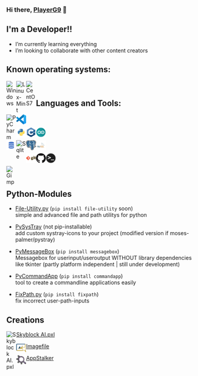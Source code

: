 ### Hi there, [PlayerG9][website] 👋

<!--
<div style="text-align: center;">
<img alt="Avatar" height="150px" src="https://cdn.discordapp.com/avatars/499612372395229184/bd998251849493a591dba80e852e7d3d.png" />
</div>
-->
  
[website]: https://playerg9.github.io

## I'm a Developer!!

- I’m currently learning everything
- I’m looking to collaborate with other content creators

## Known operating systems:

[<img align="left" alt="Windows" width="26px" src="https://www.kim-bewertung.de/wp-content/uploads/2021/06/Windows-10-Icon.png" />][windows]
[<img align="left" alt="Linux-Mint" width="26px" src="https://upload.wikimedia.org/wikipedia/commons/thumb/6/63/LinuxMint_Nice_Logo.svg/768px-LinuxMint_Nice_Logo.svg.png" />][mint]
[<img align="left" alt="CentOS7" width="26px" src="https://bero-host.de/img/public/shop/vserver/templates/centos.png" />][centos7]

[windows]: https://playerg9.github.io
[mint]: https://linuxmint.com/
[centos7]: https://www.centos.org/

<br/>

## Languages and Tools:

<!--
[<img align="left" alt="" width="26px" src="" />][]
-->

[<img align="left" alt="PyCharm" width="26px" src="https://upload.wikimedia.org/wikipedia/commons/thumb/1/1d/PyCharm_Icon.svg/2048px-PyCharm_Icon.svg.png" />][pycharm]
[<img align="left" alt="Visual Studio Code" width="26px" src="https://raw.githubusercontent.com/github/explore/80688e429a7d4ef2fca1e82350fe8e3517d3494d/topics/visual-studio-code/visual-studio-code.png" />][vscode]
<br/><br/>
[<img align="left" alt="Python" width="26px" src="https://raw.githubusercontent.com/github/explore/80688e429a7d4ef2fca1e82350fe8e3517d3494d/topics/python/python.png" />][python]
[<img align="left" alt="C++" width="26px" src="https://raw.githubusercontent.com/github/explore/180320cffc25f4ed1bbdfd33d4db3a66eeeeb358/topics/cpp/cpp.png" />][cpp]
[<img align="left" alt="Arduino" width="26px" src="https://raw.githubusercontent.com/github/explore/80688e429a7d4ef2fca1e82350fe8e3517d3494d/topics/arduino/arduino.png" />][arduino]
<br/><br/>
[<img align="left" alt="SQL" width="26px" src="https://raw.githubusercontent.com/github/explore/80688e429a7d4ef2fca1e82350fe8e3517d3494d/topics/sql/sql.png" />][sql]
[<img align="left" alt="Sqlite" width="26px" src="https://upload.wikimedia.org/wikipedia/commons/thumb/9/97/Sqlite-square-icon.svg/2048px-Sqlite-square-icon.svg.png" />][sqlite]
[<img align="left" alt="PostgreSQL" width="26px" src="https://raw.githubusercontent.com/github/explore/80688e429a7d4ef2fca1e82350fe8e3517d3494d/topics/postgresql/postgresql.png" />][psql]
[<img align="left" alt="MySQL" width="26px" src="https://raw.githubusercontent.com/github/explore/80688e429a7d4ef2fca1e82350fe8e3517d3494d/topics/mysql/mysql.png" />][mysql]
<br/><br/>
[<img align="left" alt="Git" width="26px" src="https://raw.githubusercontent.com/github/explore/80688e429a7d4ef2fca1e82350fe8e3517d3494d/topics/git/git.png" />][git]
[<img align="left" alt="GitHub" width="26px" src="https://raw.githubusercontent.com/github/explore/78df643247d429f6cc873026c0622819ad797942/topics/github/github.png" />][github]
[<img align="left" alt="Terminal" width="26px" src="https://raw.githubusercontent.com/github/explore/80688e429a7d4ef2fca1e82350fe8e3517d3494d/topics/terminal/terminal.png" />][terminal]
<br/><br/>
[<img align="left" alt="Gimp" width="26px" src="https://upload.wikimedia.org/wikipedia/commons/thumb/4/45/The_GIMP_icon_-_gnome.svg/1024px-The_GIMP_icon_-_gnome.svg.png" />][gimp]


[pycharm]: https://www.jetbrains.com/de-de/pycharm/
[vscode]: https://code.visualstudio.com/
[python]: https://www.python.org/
[cpp]: https://de.wikipedia.org/wiki/C%2B%2B
[arduino]: https://www.arduino.cc/
[sqlite]: https://www.sqlite.org/index.html
[psql]: https://www.postgresql.org/
[sql]: https://de.wikipedia.org/wiki/SQL
[mysql]: https://www.mysql.com/
[git]: https://git-scm.com/
[github]: https://github.com
[terminal]: https://de.wikipedia.org/wiki/Bash_(Shell)
[gimp]: https://www.gimp.org/

<br/>


## Python-Modules
- [File-Utility.py](https://github.com/PlayerG9/File-Utility.py#readme) (`pip install file-utility` soon)  
simple and advanced file and path utilitys for python

- [PySysTray](https://github.com/PlayerG9/PySysTray#readme) (not pip-installable)  
add custom systray-icons to your project (modified version if moses-palmer/pystray)

- [PyMessageBox](https://github.com/PlayerG9/PyMessageBox#readme) (`pip install messagebox`)  
Messagebox for userinput/useroutput WITHOUT library dependencies like tkinter (partly platform independent | still under development)

- [PyCommandApp](https://github.com/PlayerG9/PyCommandApp#readme) (`pip install commandapp`)  
tool to create a commandline applications easily

- [FixPath.py](https://github.com/PlayerG9/FixPath.py#readme) (`pip install fixpath`)  
fix incorrect user-path-inputs


## Creations

[<img align="left" alt="Skyblock AI.pxl" width="26px" src="https://images.discordapp.net/avatars/706554519676518410/148c6fb26f793331fdadf94d08e3531d.png?size=128" /> <p>Skyblock AI.pxl</p>](https://top.gg/de/bot/706554519676518410)
[<img align="left" alt="Imagefile" width="26px" src="https://raw.githubusercontent.com/PlayerG9/Imagefile/master/README.assets/logo.png" /> <p>Imagefile</p>](https://github.com/PlayerG9/ImageFile)
[<img align="left" alt="AppStalker" width="26px" src="https://raw.githubusercontent.com/PlayerG9/AppStalker/master/README.assets/icon.png" /> <p>AppStalker</p>](https://github.com/PlayerG9/AppStalker)

